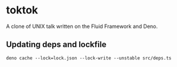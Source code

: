 # toktok

A clone of UNIX talk written on the Fluid Framework and Deno.

## Updating deps and lockfile

```shell
deno cache --lock=lock.json --lock-write --unstable src/deps.ts
```
